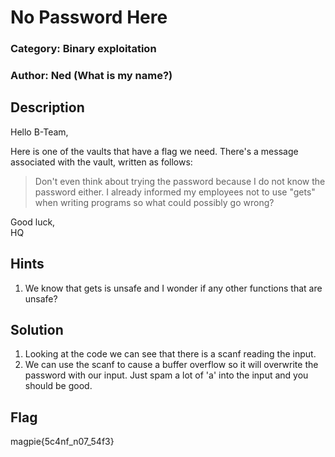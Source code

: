 # No Password Here
### Category: Binary exploitation
### Author: Ned (What is my name?)

## Description

Hello B-Team,

Here is one of the vaults that have a flag we need. There's a message associated with the vault, written as follows:

> Don't even think about trying the password because I do not know the password either. 
> I already informed my employees not to use "gets" when writing programs so what could possibly go wrong?

Good luck, \
HQ

## Hints
1. We know that gets is unsafe and I wonder if any other functions that are unsafe?

## Solution
1. Looking at the code we can see that there is a scanf reading the input.
2. We can use the scanf to cause a buffer overflow so it will overwrite the password with our input. Just spam a lot of 'a' into the input and you should be good.

## Flag
magpie{5c4nf_n07_54f3}
